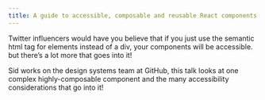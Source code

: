 ```yaml
---
title: A guide to accessible, composable and reusable React components
---
```


Twitter influencers would have you believe that if you just use the semantic html tag for elements instead of a div, your components will be accessible. but there’s a lot more that goes into it!

Sid works on the design systems team at GitHub, this talk looks at one complex highly-composable component and the many accessibility considerations that go into it!

